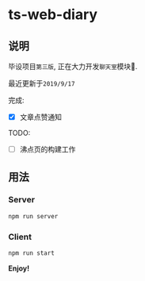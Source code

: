 # ts-web-diary

## 说明

毕设项目`第三版`,  正在大力开发`聊天室`模块🚧.

最近更新于`2019/9/17`

完成:

- [x] 文章点赞通知

TODO:

- [ ] 沸点页的构建工作

## 用法

### Server

```bash
npm run server
```

### Client

```bash
npm run start
```

**Enjoy!**